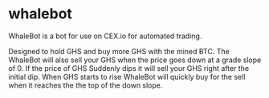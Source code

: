 whalebot
========

WhaleBot is a bot for use on CEX.io for automated trading.

Designed to hold GHS and buy more GHS with the mined BTC. The WhaleBot will also sell your GHS when the price goes down at a grade slope of 0. If the price of GHS Suddenly dips it will sell your GHS right after the initial dip. When GHS starts to rise WhaleBot will quickly buy for the sell when it reaches the the top of the down slope.
